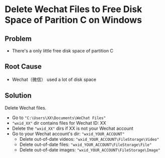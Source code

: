 # Delete Wechat Files to Free Disk Space of Parition C on Windows

## Problem
* There's a only little free disk space of partition C

## Root Cause
* Wechat（微信） used a lot of disk space

## Solution
Delete Wechat files.

* Go to `"C:\Users\XX\Documents\WeChat Files"`
* `"wxid_XX"` dir contains files for Wechat ID: XX
* Delete the `"wxid_XX"` dirs if XX is not your Wechat account
* Go to your Wechat account's dir: `"wxid_YOUR_ACCOUNT"`
  * Delete out-of-date videos:
    `"wxid_YOUR_ACCOUNT\FileStorage\Video"`
  * Delete out-of-date files:
    `"wxid_YOUR_ACCOUNT\FileStorage\File"`
  * Delete out-of-date images:
    `"wxid_YOUR_ACCOUNT\FileStorage\Image"`

